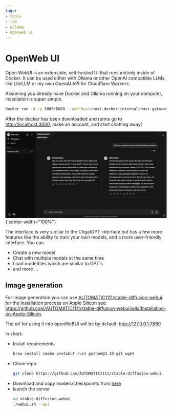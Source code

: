 ```yaml
---
tags:
- tools
- llm
- ollama
- openweb ui
---
```


# OpenWeb UI
Open WebUI is an extensible, self-hosted UI that runs entirely inside of Docker. It can be used either with Ollama or other OpenAI compatible LLMs, like LiteLLM or my own OpenAI API for Cloudflare Workers.

Assuming you already have Docker and Ollama running on your computer, installation is super simple.

```bash
docker run -d -p 3000:8080 --add-host=host.docker.internal:host-gateway -v open-webui:/app/backend/data --name open-webui --restart always ghcr.io/open-webui/open-webui:main
```

After the docker has been downloaded and runns go to [http://localhost:3000](http://localhost:3000), make an account, and start chatting away!

![](./img/openwebui-interface.png){.center width="100%"}

The interface is very similar to the ChgatGPT interface but has a few more features like the ability to train your own models, and a more user-friendly interface. You can

- Create a new model
- Chat with multiple models at the same time
- Load modelfiles which are similar to GPT's
- and more ...

## Image generation
For image generation you can use [AUTOMATIC1111/stable-diffusion-webui](https://github.com/AUTOMATIC1111/stable-diffusion-webui). for the installation process on Apple Silicon see: https://github.com/AUTOMATIC1111/stable-diffusion-webui/wiki/Installation-on-Apple-Silicon.

The url for using it into openWeBUI will be by default: http://127.0.0.1:7860

in short:

+ Install requirements
  ```bash
  brew install cmake protobuf rust python@3.10 git wget
  ```
+ Clone repo
  ```bash
  git clone https://github.com/AUTOMATIC1111/stable-diffusion-webui
  ```
+ Download and copy models/checkpoints from [here](https://github.com/AUTOMATIC1111/stable-diffusion-webui/wiki/Installation-on-Apple-Silicon#downloading-stable-diffusion-models)
+ launch the server
  ```bash
  cd stable-diffusion-webui
  ./webui.sh --api
  ```






